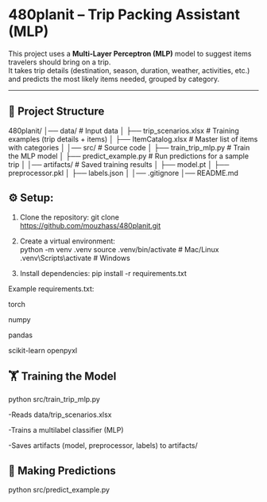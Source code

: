 # 480planit – Trip Packing Assistant (MLP)

This project uses a **Multi-Layer Perceptron (MLP)** model to suggest items travelers should bring on a trip.  
It takes trip details (destination, season, duration, weather, activities, etc.) and predicts the most likely items needed, grouped by category.

---

## 📂 Project Structure
480planit/
│── data/ # Input data
│ ├── trip_scenarios.xlsx # Training examples (trip details + items)
│ ├── ItemCatalog.xlsx # Master list of items with categories
│
│── src/ # Source code
│ ├── train_trip_mlp.py # Train the MLP model
│ ├── predict_example.py # Run predictions for a sample trip
│
│── artifacts/ # Saved training results
│ ├── model.pt
│ ├── preprocessor.pkl
│ ├── labels.json
│
│── .gitignore
│── README.md


## ⚙️ Setup:
1. Clone the repository:
git clone https://github.com/mouzhass/480planit.git

2. Create a virtual environment:            
python -m venv .venv
source .venv/bin/activate   # Mac/Linux
.venv\Scripts\activate      # Windows

3. Install dependencies:
pip install -r requirements.txt

Example requirements.txt:

torch

numpy

pandas

scikit-learn
openpyxl


## 🏋️ Training the Model
python src/train_trip_mlp.py

-Reads data/trip_scenarios.xlsx

-Trains a multilabel classifier (MLP)

-Saves artifacts (model, preprocessor, labels) to artifacts/

## 🔮 Making Predictions

python src/predict_example.py

